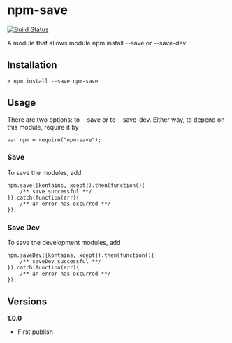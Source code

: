 # npm-save

[![Build Status](https://travis-ci.org/joeyism/node-npm-save.svg?branch=master)](https://travis-ci.org/joeyism/node-npm-save)

A module that allows module npm install --save or --save-dev 

## Installation

    > npm install --save npm-save

## Usage
There are two options: to --save or to --save-dev. Either way, to depend on this module, require it by

    var npm = require("npm-save");


### Save
To save the modules, add

    npm.save([kontains, xcept]).then(function(){
        /** save successful **/
    }).catch(function(err){
        /** an error has occurred **/
    });

### Save Dev
To save the development modules, add

    npm.saveDev([kontains, xcept]).then(function(){
        /** saveDev successful **/
    }).catch(function(err){
        /** an error has occurred **/
    });

## Versions
**1.0.0**
* First publish
